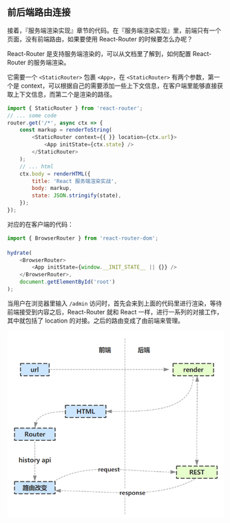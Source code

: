 

## 前后端路由连接
接着，『服务端渲染实现』章节的代码。在『服务端渲染实现』里，前端只有一个页面，没有前端路由，如果要使用 React-Router 的时候要怎么办呢？

React-Router 是支持服务端渲染的，可以从文档里了解到，如何配置 React-Router 的服务端渲染。

它需要一个 `<StaticRouter>` 包裹 `<App>`，在 `<StaticRouter>` 有两个参数，第一个是 context，可以根据自己的需要添加一些上下文信息，在客户端里能够直接获取上下文信息，而第二个是渲染的路径。

```js
import { StaticRouter } from 'react-router';
// ... some code
router.get('/*', async ctx => {
    const markup = renderToString(
        <StaticRouter context={{ }} location={ctx.url}>
            <App initState={ctx.state} />
        </StaticRouter>
    );
    // ... html
    ctx.body = renderHTML({
        title: 'React 服务端渲染实战',
        body: markup,
        state: JSON.stringify(state),
    });
});
```

对应的在客户端的代码：

```js
import { BrowserRouter } from 'react-router-dom';

hydrate(
    <BrowserRouter>
        <App initState={window.__INIT_STATE__ || {}} />
    </BrowserRouter>,
    document.getElementById('root')
);
```

当用户在浏览器里输入 `/admin` 访问时，首先会来到上面的代码里进行渲染，等待前端接受到内容之后，React-Router 就和 React 一样，进行一系列的对接工作，其中就包括了 location 的对接。之后的路由变成了由前端来管理。

![no-shadow](/../../image/20180607235928.png)
